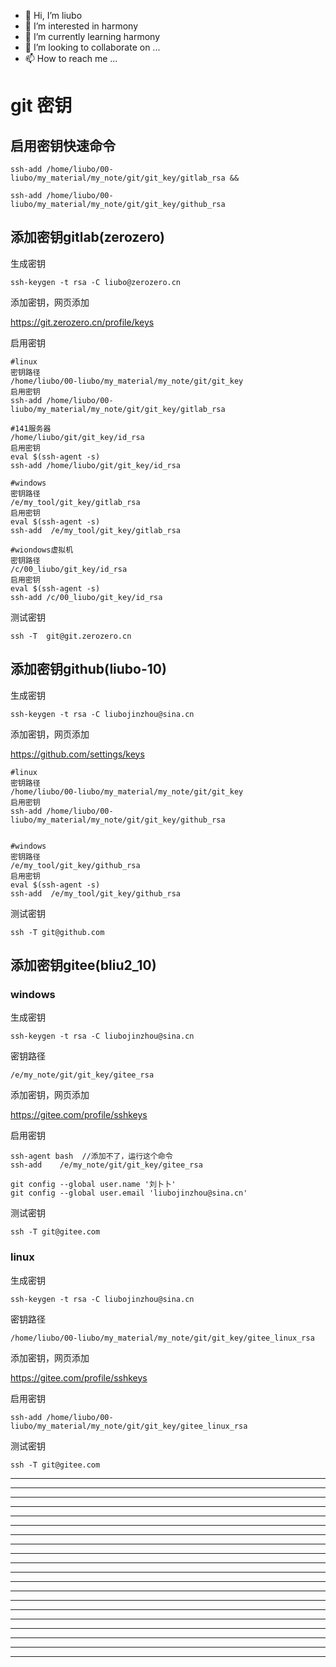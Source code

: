 * 👋 Hi, I’m liubo
* 👀 I’m interested in harmony
* 🌱 I’m currently learning harmony
* 💞️ I’m looking to collaborate on ...
* 📫 How to reach me ...

# git 密钥



## 启用密钥快速命令

```shell
ssh-add /home/liubo/00-liubo/my_material/my_note/git/git_key/gitlab_rsa && 

ssh-add /home/liubo/00-liubo/my_material/my_note/git/git_key/github_rsa
```

## 添加密钥gitlab(zerozero)

生成密钥

```shell=
ssh-keygen -t rsa -C liubo@zerozero.cn
```



添加密钥，网页添加

https://git.zerozero.cn/profile/keys



启用密钥

```shell
#linux
密钥路径
/home/liubo/00-liubo/my_material/my_note/git/git_key
启用密钥
ssh-add /home/liubo/00-liubo/my_material/my_note/git/git_key/gitlab_rsa

#141服务器
/home/liubo/git/git_key/id_rsa
启用密钥
eval $(ssh-agent -s)
ssh-add /home/liubo/git/git_key/id_rsa

#windows
密钥路径
/e/my_tool/git_key/gitlab_rsa
启用密钥
eval $(ssh-agent -s)
ssh-add  /e/my_tool/git_key/gitlab_rsa

#wiondows虚拟机
密钥路径
/c/00_liubo/git_key/id_rsa
启用密钥
eval $(ssh-agent -s)
ssh-add /c/00_liubo/git_key/id_rsa

```

测试密钥

```shell
ssh -T  git@git.zerozero.cn
```

## 添加密钥github(liubo-10)



生成密钥

```shell
ssh-keygen -t rsa -C liubojinzhou@sina.cn
```

添加密钥，网页添加

https://github.com/settings/keys



```shell
#linux
密钥路径
/home/liubo/00-liubo/my_material/my_note/git/git_key
启用密钥
ssh-add /home/liubo/00-liubo/my_material/my_note/git/git_key/github_rsa


#windows
密钥路径
/e/my_tool/git_key/github_rsa
启用密钥
eval $(ssh-agent -s)
ssh-add  /e/my_tool/git_key/github_rsa
```



测试密钥

```shell
ssh -T git@github.com
```



## 添加密钥gitee(bliu2_10)

### windows

生成密钥

```shell
ssh-keygen -t rsa -C liubojinzhou@sina.cn
```

密钥路径

```shell
/e/my_note/git/git_key/gitee_rsa
```

添加密钥，网页添加

https://gitee.com/profile/sshkeys





启用密钥

```shell
ssh-agent bash  //添加不了，运行这个命令
ssh-add    /e/my_note/git/git_key/gitee_rsa

git config --global user.name '刘卜卜' 
git config --global user.email 'liubojinzhou@sina.cn'
```

测试密钥

```shell
ssh -T git@gitee.com
```



### linux



生成密钥

```shell
ssh-keygen -t rsa -C liubojinzhou@sina.cn
```

密钥路径

```shell
/home/liubo/00-liubo/my_material/my_note/git/git_key/gitee_linux_rsa
```

添加密钥，网页添加

https://gitee.com/profile/sshkeys



启用密钥

```shell
ssh-add /home/liubo/00-liubo/my_material/my_note/git/git_key/gitee_linux_rsa
```

测试密钥

```shell
ssh -T git@gitee.com
```




















---

---

---

---

---

---

---

---

---

---

---

---

---

---

---

---

---

---

---

---

